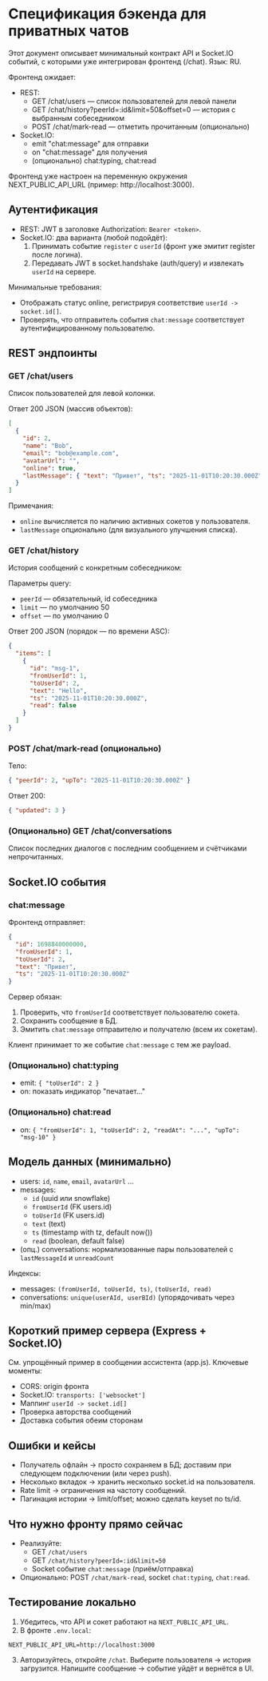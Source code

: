 # Спецификация бэкенда для приватных чатов

Этот документ описывает минимальный контракт API и Socket.IO событий, с которыми уже интегрирован фронтенд (/chat). Язык: RU.

Фронтенд ожидает:
- REST:
  - GET /chat/users — список пользователей для левой панели
  - GET /chat/history?peerId=:id&limit=50&offset=0 — история с выбранным собеседником
  - POST /chat/mark-read — отметить прочитанным (опционально)
- Socket.IO:
  - emit "chat:message" для отправки
  - on   "chat:message" для получения
  - (опционально) chat:typing, chat:read

Фронтенд уже настроен на переменную окружения NEXT_PUBLIC_API_URL (пример: http://localhost:3000).

## Аутентификация
- REST: JWT в заголовке Authorization: `Bearer <token>`.
- Socket.IO: два варианта (любой подойдёт):
  1) Принимать событие `register` с `userId` (фронт уже эмитит register после логина).
  2) Передавать JWT в socket.handshake (auth/query) и извлекать `userId` на сервере.

Минимальные требования:
- Отображать статус online, регистрируя соответствие `userId -> socket.id[]`.
- Проверять, что отправитель события `chat:message` соответствует аутентифицированному пользователю.

## REST эндпоинты

### GET /chat/users
Список пользователей для левой колонки.

Ответ 200 JSON (массив объектов):
```json
[
  {
    "id": 2,
    "name": "Bob",
    "email": "bob@example.com",
    "avatarUrl": "",
    "online": true,
    "lastMessage": { "text": "Привет", "ts": "2025-11-01T10:20:30.000Z" }
  }
]
```
Примечания:
- `online` вычисляется по наличию активных сокетов у пользователя.
- `lastMessage` опционально (для визуального улучшения списка).

### GET /chat/history
История сообщений c конкретным собеседником:

Параметры query:
- `peerId` — обязательный, id собеседника
- `limit` — по умолчанию 50
- `offset` — по умолчанию 0

Ответ 200 JSON (порядок — по времени ASC):
```json
{
  "items": [
    {
      "id": "msg-1",
      "fromUserId": 1,
      "toUserId": 2,
      "text": "Hello",
      "ts": "2025-11-01T10:20:30.000Z",
      "read": false
    }
  ]
}
```

### POST /chat/mark-read (опционально)
Тело:
```json
{ "peerId": 2, "upTo": "2025-11-01T10:20:30.000Z" }
```
Ответ 200:
```json
{ "updated": 3 }
```

### (Опционально) GET /chat/conversations
Список последних диалогов с последним сообщением и счётчиками непрочитанных.

## Socket.IO события

### chat:message
Фронтенд отправляет:
```json
{
  "id": 1698840000000,
  "fromUserId": 1,
  "toUserId": 2,
  "text": "Привет",
  "ts": "2025-11-01T10:20:30.000Z"
}
```
Сервер обязан:
1) Проверить, что `fromUserId` соответствует пользователю сокета.
2) Сохранить сообщение в БД.
3) Эмитить `chat:message` отправителю и получателю (всем их сокетам).

Клиент принимает то же событие `chat:message` с тем же payload.

### (Опционально) chat:typing
- emit: `{ "toUserId": 2 }`
- on: показать индикатор "печатает…"

### (Опционально) chat:read
- on: `{ "fromUserId": 1, "toUserId": 2, "readAt": "...", "upTo": "msg-10" }`

## Модель данных (минимально)
- users: `id`, `name`, `email`, `avatarUrl` ...
- messages:
  - `id` (uuid или snowflake)
  - `fromUserId` (FK users.id)
  - `toUserId` (FK users.id)
  - `text` (text)
  - `ts` (timestamp with tz, default now())
  - `read` (boolean, default false)
- (опц.) conversations: нормализованные пары пользователей с `lastMessageId` и `unreadCount`

Индексы:
- messages: `(fromUserId, toUserId, ts)`, `(toUserId, read)`
- conversations: `unique(userAId, userBId)` (упорядочивать через min/max)

## Короткий пример сервера (Express + Socket.IO)
См. упрощённый пример в сообщении ассистента (app.js). Ключевые моменты:
- CORS: origin фронта
- Socket.IO: `transports: ['websocket']`
- Маппинг `userId -> socket.id[]`
- Проверка авторства сообщений
- Доставка события обеим сторонам

## Ошибки и кейсы
- Получатель офлайн → просто сохраняем в БД; доставим при следующем подключении (или через push).
- Несколько вкладок → хранить несколько socket.id на пользователя.
- Rate limit → ограничения на частоту сообщений.
- Пагинация истории → limit/offset; можно сделать keyset по ts/id.

## Что нужно фронту прямо сейчас
- Реализуйте:
  - GET `/chat/users`
  - GET `/chat/history?peerId=:id&limit=50`
  - Socket событие `chat:message` (приём/отправка)
- Опционально: POST `/chat/mark-read`, socket `chat:typing`, `chat:read`.

## Тестирование локально
1) Убедитесь, что API и сокет работают на `NEXT_PUBLIC_API_URL`.
2) В фронте `.env.local`:
```
NEXT_PUBLIC_API_URL=http://localhost:3000
```
3) Авторизуйтесь, откройте `/chat`. Выберите пользователя → история загрузится. Напишите сообщение → событие уйдёт и вернётся в UI.
